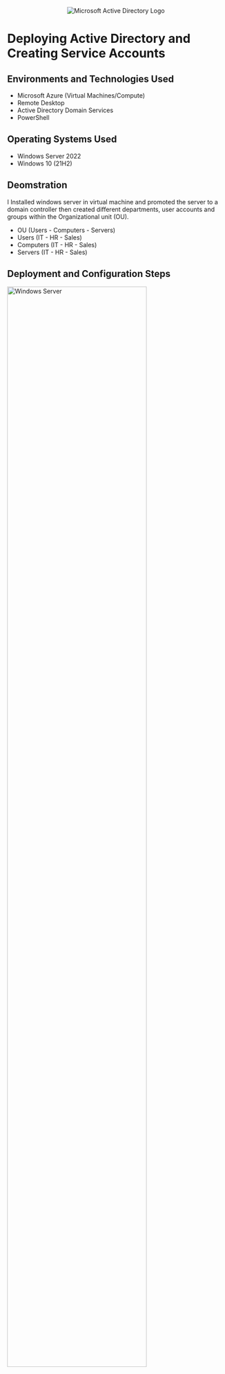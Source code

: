 <p align="center">
<img src="https://i.imgur.com/pU5A58S.png" alt="Microsoft Active Directory Logo"/>
</p>

<h1>Deploying Active Directory and Creating Service Accounts</h1>






<h2>Environments and Technologies Used</h2>

- Microsoft Azure (Virtual Machines/Compute)
- Remote Desktop
- Active Directory Domain Services
- PowerShell

<h2>Operating Systems Used </h2>

- Windows Server 2022
- Windows 10 (21H2)

<h2>Deomstration</h2>

I Installed windows server in virtual machine and promoted the server to a domain controller then created different departments, user accounts and groups within the Organizational unit (OU).
- OU (Users - Computers - Servers)
- Users (IT - HR - Sales)
- Computers (IT - HR - Sales)
- Servers (IT - HR - Sales)

<h2>Deployment and Configuration Steps</h2>

<p>
<img src="https://imgur.com/a/Koltl9b" height="80%" width="80%" alt="Windows Server"/>

